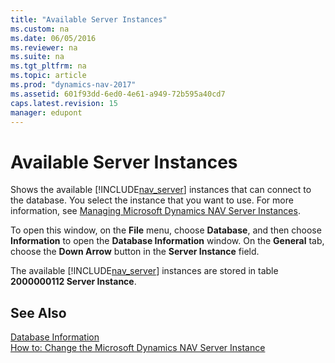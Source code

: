 ```yaml
---
title: "Available Server Instances"
ms.custom: na
ms.date: 06/05/2016
ms.reviewer: na
ms.suite: na
ms.tgt_pltfrm: na
ms.topic: article
ms.prod: "dynamics-nav-2017"
ms.assetid: 601f93dd-6ed0-4e61-a949-72b595a40cd7
caps.latest.revision: 15
manager: edupont
---
```

# Available Server Instances
Shows the available [!INCLUDE[nav_server](../includes/nav_server_md.md)] instances that can connect to the database. You select the instance that you want to use. For more information, see [Managing Microsoft Dynamics NAV Server Instances](../Managing-Microsoft-Dynamics-NAV-Server-Instances.md).  

 To open this window, on the **File** menu, choose **Database**, and then choose **Information** to open the **Database Information** window. On the **General** tab, choose the **Down Arrow** button in the **Server Instance** field.  

 The available [!INCLUDE[nav_server](../includes/nav_server_md.md)] instances are stored in table **2000000112 Server Instance**.  

## See Also  
 [Database Information](-$-S_2349-Database-Information-$-.md)   
 [How to: Change the Microsoft Dynamics NAV Server Instance](../How-to--Change-the-Microsoft-Dynamics-NAV-Server-Instance.md)
